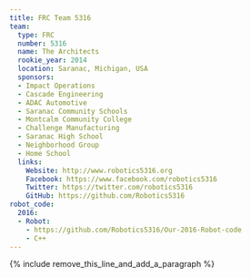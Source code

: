 ```yaml
---
title: FRC Team 5316
team:
  type: FRC
  number: 5316
  name: The Architects
  rookie_year: 2014
  location: Saranac, Michigan, USA
  sponsors:
  - Impact Operations
  - Cascade Engineering
  - ADAC Automotive
  - Saranac Community Schools
  - Montcalm Community College
  - Challenge Manufacturing
  - Saranac High School
  - Neighborhood Group
  - Home School
  links:
    Website: http://www.robotics5316.org
    Facebook: https://www.facebook.com/robotics5316
    Twitter: https://twitter.com/robotics5316
    GitHub: https://github.com/Robotics5316
robot_code:
  2016:
  - Robot:
    - https://github.com/Robotics5316/Our-2016-Robot-code
    - C++
---
```


{% include remove_this_line_and_add_a_paragraph %}